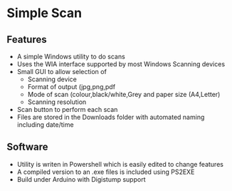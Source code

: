 # Simple Scan

## Features
* A simple Windows utility to do scans
* Uses the WIA interface supported by most Windows Scanning devices
* Small GUI to allow selection of
	* Scanning device
	* Format of output (jpg,png,pdf
	* Mode of scan (colour,black/white,Grey and paper size (A4,Letter)
	* Scanning resolution
* Scan button to perform each scan
* Files are stored in the Downloads folder with automated naming including date/time

## Software
* Utility is writen in Powershell which is easily edited to change features
* A compiled version to an .exe files is included using PS2EXE
* Build under Arduino with Digistump support





